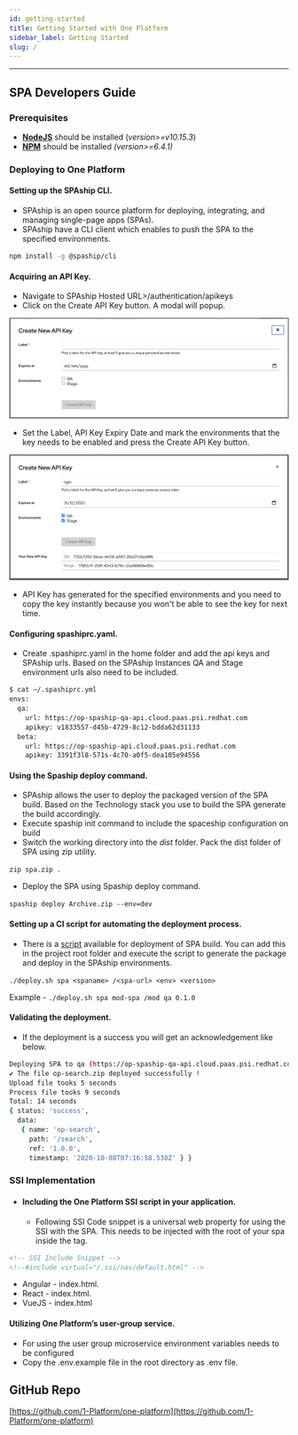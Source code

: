```yaml
---
id: getting-started
title: Getting Started with One Platform
sidebar_label: Getting Started
slug: /
---
```

* * *

## SPA Developers Guide

### Prerequisites
  - [**NodeJS**](https://nodejs.org/en/)  should be installed (*version>=v10.15.3*)
  - [**NPM**](https://www.npmjs.com/get-npm) should be installed *(version>=6.4.1)*

### Deploying to One Platform
  #### Setting up the SPAship CLI.
- SPAship is an open source platform for deploying, integrating, and managing single-page apps (SPAs).
- SPAship have a CLI client which enables to push the SPA to the specified environments.

```sh
npm install -g @spaship/cli
```
#### Acquiring an API Key.
  - Navigate to SPAship Hosted URL>/authentication/apikeys
  - Click on the Create API Key button. A modal will popup.

![img](./image2.png)

- Set the Label, API Key Expiry Date and mark the environments that the key needs to be enabled and press the Create API Key button.

![img](./image3.png)

- API Key has generated for the specified environments and you need to copy the key instantly because you won't be able to see the key for next time.

#### Configuring spashiprc.yaml.
  - Create .spashiprc.yaml in the home folder and add the api keys and SPAship urls.  Based on the SPAship Instances QA and Stage environment urls also need to be included.

```sh
$ cat ~/.spashiprc.yml
envs:
  qa:
    url: https://op-spaship-qa-api.cloud.paas.psi.redhat.com
    apikey: v1833557-d45b-4729-8c12-bdda62d31133
  beta:
    url: https://op-spaship-api.cloud.paas.psi.redhat.com
    apikey: 3391f3l8-571s-4c70-a0f5-dea105e94556
```

#### Using the Spaship deploy command.
  - SPAship allows the user to deploy the packaged version of the SPA build. Based on the Technology stack you use to build the SPA generate the build accordingly.
  - Execute spaship init command to include the spaceship configuration on build
  - Switch the working directory into the *dist* folder. Pack the dist folder of SPA using zip utility.

`zip spa.zip .`

- Deploy the SPA using Spaship deploy command.

`spaship deploy Archive.zip --env=dev`

#### Setting up a CI script for automating the deployment process.
  - There is a [script](https://raw.githubusercontent.com/1-Platform/one-platform/master/deploy.sh) available for deployment of SPA build. You can add this in the project root folder and execute the script to generate the package and deploy in the SPAship environments.

`./deploy.sh spa <spaname> /<spa-url> <env> <version>`

Example - `./deploy.sh spa mod-spa /mod qa 0.1.0`
#### Validating the deployment.
  - If the deployment is a success you will get an acknowledgement like below.
```sh
Deploying SPA to qa (https://op-spaship-qa-api.cloud.paas.psi.redhat.com)
✔ The file op-search.zip deployed successfully !
Upload file tooks 5 seconds
Process file tooks 9 seconds
Total: 14 seconds
{ status: 'success',
  data:
   { name: 'op-search',
     path: '/search',
     ref: '1.0.0',
     timestamp: '2020-10-08T07:16:58.530Z' } }
```

### SSI Implementation
  - #### Including the One Platform SSI script in your application.
    - Following SSI Code snippet is a universal web property for using the SSI with the SPA. This needs to be injected with the root of your spa inside the <body></body> tag.

```html
<!-- SSI Include Snippet -->
<!--#include virtual="/.ssi/nav/default.html" -->

```
- Angular  - index.html.
- React - index.html.
- VueJS - index.html

#### Utilizing One Platform’s user-group service.
  - For using the user group microservice environment variables needs to be configured
  - Copy the .env.example file in the root directory as .env file.

## GitHub Repo

[https://github.com/1-Platform/one-platform](https://github.com/1-Platform/one-platform)
